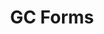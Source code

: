 ---
title: 'GC Forms'
description: Create accessible online forms.
image: '/img/cds/en-gc-forms.svg'
imageAlt: 'Screenshot of GC Forms'
link: 'https://articles.alpha.canada.ca/forms-formulaires/'
weight: 3
---